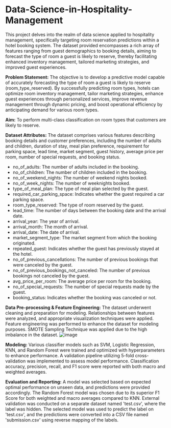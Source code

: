 # Data-Science-in-Hospitality-Management

This project delves into the realm of data science applied to hospitality management, specifically targeting room reservation predictions within a hotel booking system. The dataset provided encompasses a rich array of features ranging from guest demographics to booking details, aiming to forecast the type of room a guest is likely to reserve, thereby facilitating enhanced inventory management, tailored marketing strategies, and improved guest experiences.

**Problem Statement:**
The objective is to develop a predictive model capable of accurately forecasting the type of room a guest is likely to reserve (room_type_reserved). By successfully predicting room types, hotels can optimize room inventory management, tailor marketing strategies, enhance guest experiences through personalized services, improve revenue management through dynamic pricing, and boost operational efficiency by anticipating demand for various room types.

**Aim:**
To perform multi-class classification on room types that customers are likely to reserve.

**Dataset Attributes:**
The dataset comprises various features describing booking details and customer preferences, including the number of adults and children, duration of stay, meal plan preference, requirement for parking space, lead time, market segment, guest history, average price per room, number of special requests, and booking status.
* no_of_adults: The number of adults included in the booking.
* no_of_children: The number of children included in the booking.
* no_of_weekend_nights: The number of weekend nights booked.
* no_of_week_nights: The number of weeknights booked.
* type_of_meal_plan: The type of meal plan selected by the guest.
* required_car_parking_space: Indicates whether the guest required a car parking space.
* room_type_reserved: The type of room reserved by the guest.
* lead_time: The number of days between the booking date and the arrival date.
* arrival_year: The year of arrival.
* arrival_month: The month of arrival.
* arrival_date: The date of arrival.
* market_segment_type: The market segment from which the booking originated.
* repeated_guest: Indicates whether the guest has previously stayed at the hotel.
* no_of_previous_cancellations: The number of previous bookings that were canceled by the guest.
* no_of_previous_bookings_not_canceled: The number of previous bookings not canceled by the guest.
* avg_price_per_room: The average price per room for the booking.
* no_of_special_requests: The number of special requests made by the guest.
* booking_status: Indicates whether the booking was canceled or not.

**Data Pre-processing & Feature Engineering:**
The dataset underwent cleaning and preparation for modeling. Relationships between features were analyzed, and appropriate visualization techniques were applied. Feature engineering was performed to enhance the dataset for modeling purposes. SMOTE Sampling Technique was applied due to the high imbalance in the dataset.
![image](https://github.com/kashmira92/Data-Science-in-Hospitality-Management/assets/48323327/d7029639-3c57-4e80-b1e3-448473e8c24e)


**Modeling:**
Various classifier models such as SVM, Logistic Regression, KNN, and Random Forest were trained and optimized with hyperparameters to enhance performance. A validation pipeline utilizing 5-fold cross-validation was implemented to assess model performance. Classification accuracy, precision, recall, and F1 score were reported with both macro and weighted averages.

**Evaluation and Reporting:**
A model was selected based on expected optimal performance on unseen data, and predictions were provided accordingly. The Random Forest model was chosen due to its superior F1 Score for both weighted and macro averages compared to KNN. External validation was conducted on a separate dataset named 'test.csv', where the label was hidden. The selected model was used to predict the label on 'test.csv', and the predictions were converted into a CSV file named 'submission.csv' using reverse mapping of the labels.
